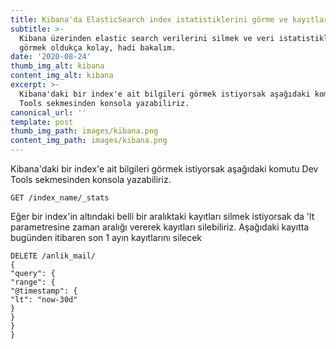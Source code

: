 ```yaml
---
title: Kibana'da ElasticSearch index istatistiklerini görme ve kayıtları silme
subtitle: >-
  Kibana üzerinden elastic search verilerini silmek ve veri istatistiklerini
  görmek oldukça kolay, hadi bakalım.
date: '2020-08-24'
thumb_img_alt: kibana
content_img_alt: kibana
excerpt: >-
  Kibana'daki bir index'e ait bilgileri görmek istiyorsak aşağıdaki komutu Dev
  Tools sekmesinden konsola yazabiliriz.
canonical_url: ''
template: post
thumb_img_path: images/kibana.png
content_img_path: images/kibana.png
---
```

Kibana'daki bir index'e ait bilgileri görmek istiyorsak aşağıdaki komutu Dev Tools sekmesinden konsola yazabiliriz.

```
GET /index_name/_stats
```

Eğer bir index'in altındaki belli bir aralıktaki kayıtları silmek istiyorsak da 'lt parametresine zaman aralığı vererek  kayıtları silebiliriz. Aşağıdaki kayıtta bugünden itibaren son 1 ayın kayıtlarını silecek

```
DELETE /anlik_mail/
{
"query": {
"range": {
"@timestamp": {
"lt": "now-30d"
}
}
}
}
```
